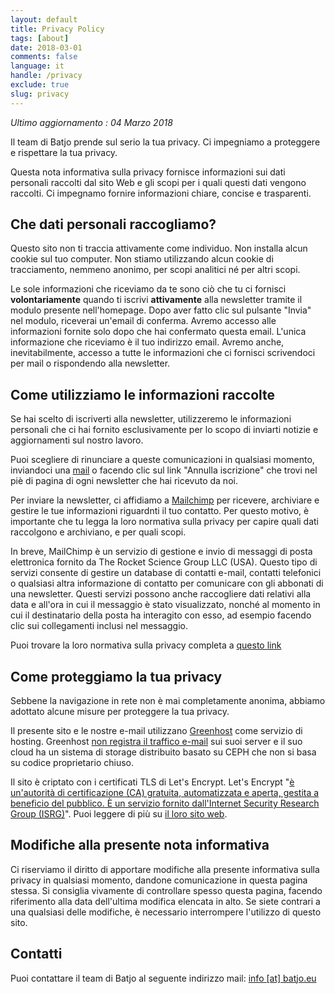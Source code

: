 ```yaml
---
layout: default
title: Privacy Policy
tags: [about]
date: 2018-03-01
comments: false
language: it
handle: /privacy
exclude: true
slug: privacy
---
```

*Ultimo aggiornamento : 04 Marzo 2018*

Il team di Batjo prende sul serio la tua privacy. Ci impegniamo a proteggere e rispettare la tua privacy.

Questa nota informativa sulla privacy fornisce informazioni sui dati personali raccolti dal sito Web e gli scopi per i quali questi dati vengono raccolti. Ci impegnamo fornire informazioni chiare, concise e trasparenti.

## Che dati personali raccogliamo?

Questo sito non ti traccia attivamente come individuo. Non installa alcun cookie sul tuo computer. Non stiamo utilizzando alcun cookie di tracciamento, nemmeno anonimo, per scopi analitici né per altri scopi.

Le sole informazioni che riceviamo da te sono ciò che tu ci fornisci **volontariamente** quando ti iscrivi **attivamente** alla newsletter tramite il modulo presente nell'homepage. Dopo aver fatto clic sul pulsante "Invia" nel modulo, riceverai un'email di conferma. Avremo accesso alle informazioni fornite solo dopo che hai confermato questa email. L'unica informazione che riceviamo è il tuo indirizzo email.
Avremo anche, inevitabilmente, accesso a tutte le informazioni che ci fornisci scrivendoci per mail o rispondendo alla newsletter.

## Come utilizziamo le informazioni raccolte

Se hai scelto di iscriverti alla newsletter, utilizzeremo le informazioni personali che ci hai fornito esclusivamente per lo scopo di inviarti notizie e aggiornamenti sul nostro lavoro.

Puoi scegliere di rinunciare a queste comunicazioni in qualsiasi momento, inviandoci una [mail](mailto:info@batjo.eu) o facendo clic sul link "Annulla iscrizione" che trovi nel piè di pagina di ogni newsletter che hai ricevuto da noi.

Per inviare la newsletter, ci affidiamo a [Mailchimp](https://mailchimp.com) per ricevere, archiviare e gestire le tue informazioni riguardnti il tuo contatto. Per questo motivo, è importante che tu legga la loro normativa sulla privacy per capire quali dati raccolgono e archiviano, e per quali scopi.

In breve, MailChimp è un servizio di gestione e invio di messaggi di posta elettronica fornito da The Rocket Science Group LLC (USA). Questo tipo di servizi consente di gestire un database di contatti e-mail, contatti telefonici o qualsiasi altra informazione di contatto per comunicare con gli abbonati di una newsletter.
Questi servizi possono anche raccogliere dati relativi alla data e all'ora in cui il messaggio è stato visualizzato, nonché al momento in cui il destinatario della posta ha interagito con esso, ad esempio facendo clic sui collegamenti inclusi nel messaggio.

Puoi trovare la loro normativa sulla privacy completa a [questo link](https://mailchimp.com/legal/privacy/)

## Come proteggiamo la tua privacy

Sebbene la navigazione in rete non è mai completamente anonima, abbiamo adottato alcune misure per proteggere la tua privacy.

Il presente sito e le nostre e-mail utilizzano [Greenhost](https://greenhost.net) come servizio di hosting. Greenhost [non registra il traffico e-mail](https://greenhost.net/about-us/) sui suoi server e il suo cloud ha un sistema di storage distribuito basato su CEPH che non si basa su codice proprietario chiuso.

Il sito è criptato con i certificati TLS di Let's Encrypt. Let's Encrypt "[è un'autorità di certificazione (CA) gratuita, automatizzata e aperta, gestita a beneficio del pubblico. È un servizio fornito dall'Internet Security Research Group (ISRG)](https://letsencrypt.org/about/ )". Puoi leggere di più su [il loro sito web](https://letsencrypt.org).   

## Modifiche alla presente nota informativa

Ci riserviamo il diritto di apportare modifiche alla presente informativa sulla privacy in qualsiasi momento, dandone comunicazione in questa pagina stessa. Si consiglia vivamente di controllare spesso questa pagina, facendo riferimento alla data dell'ultima modifica elencata in alto. Se siete contrari a una qualsiasi delle modifiche, è necessario interrompere l'utilizzo di questo sito.  

## Contatti

Puoi contattare il team di Batjo al seguente indirizzo mail: [info [at] batjo.eu](mailto:info@batjo.eu)


